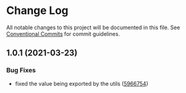 # Change Log

All notable changes to this project will be documented in this file.
See [Conventional Commits](https://conventionalcommits.org) for commit guidelines.

## 1.0.1 (2021-03-23)


### Bug Fixes

* fixed the value being exported by the utils ([5966754](https://github.com/My-POC-Sandbox/WCL-POC/commit/596675496e2dae6880fb26767b65ed20c17cb285))
